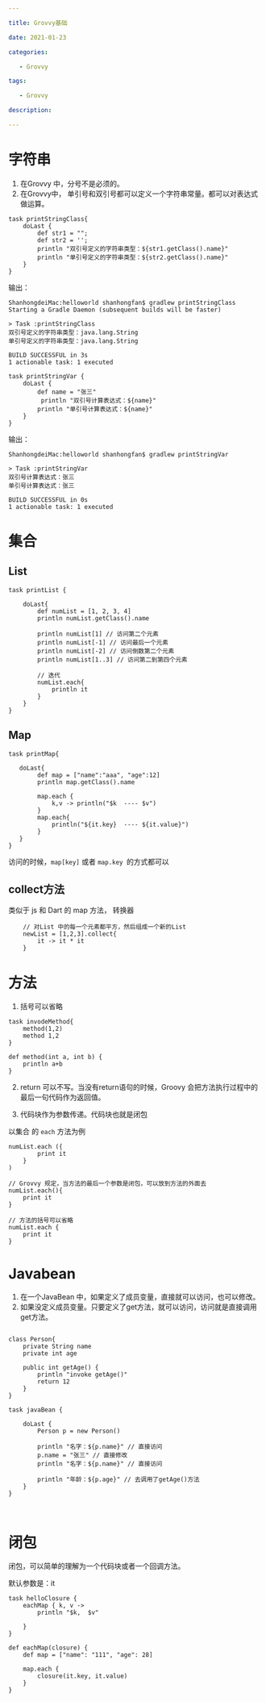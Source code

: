 ```yaml
---

title: Grovvy基础

date: 2021-01-23 

categories: 

   - Grovvy

tags: 

   - Grovvy 

description: ​

---
```



# 字符串

1. 在Grovvy 中，分号不是必须的。
2. 在Grovvy中， 单引号和双引号都可以定义一个字符串常量。都可以对表达式做运算。
```
task printStringClass{
    doLast {
        def str1 = "";
        def str2 = '';
        println "双引号定义的字符串类型：${str1.getClass().name}"
        println "单引号定义的字符串类型：${str2.getClass().name}"
    }
}
```

输出：
```
ShanhongdeiMac:helloworld shanhongfan$ gradlew printStringClass
Starting a Gradle Daemon (subsequent builds will be faster)

> Task :printStringClass
双引号定义的字符串类型：java.lang.String
单引号定义的字符串类型：java.lang.String

BUILD SUCCESSFUL in 3s
1 actionable task: 1 executed
```

```
task printStringVar {
    doLast {
        def name = "张三"
         println "双引号计算表达式：${name}"
        println "单引号计算表达式：${name}"
    }
}
```

输出：
```
ShanhongdeiMac:helloworld shanhongfan$ gradlew printStringVar

> Task :printStringVar
双引号计算表达式：张三
单引号计算表达式：张三

BUILD SUCCESSFUL in 0s
1 actionable task: 1 executed
```



# 集合


## List

```
task printList {

    doLast{
        def numList = [1, 2, 3, 4]
        println numList.getClass().name

        println numList[1] // 访问第二个元素
        println numList[-1] // 访问最后一个元素
        println numList[-2] // 访问倒数第二个元素
        println numList[1..3] // 访问第二到第四个元素

        // 迭代
        numList.each{
            println it
        }
    }
}
```

## Map

```
task printMap{

   doLast{ 
        def map = ["name":"aaa", "age":12]
        println map.getClass().name

        map.each {
            k,v -> println("$k  ---- $v") 
        }
        map.each{
            println("${it.key}  ---- ${it.value}") 
        }
   }
}
```

访问的时候，`map[key]` 或者 `map.key `的方式都可以


## collect方法


类似于 js 和 Dart 的 map 方法， 转换器

```
    // 对List 中的每一个元素都平方，然后组成一个新的List
    newList = [1,2,3].collect{
        it -> it * it
    }
```



# 方法

1. 括号可以省略

```
task invodeMethod{
    method(1,2)
    method 1,2
}

def method(int a, int b) {
    println a+b
}
```

2. return 可以不写。当没有return语句的时候，Groovy 会把方法执行过程中的最后一句代码作为返回值。

3. 代码块作为参数传递。代码块也就是闭包

以集合 的 `each` 方法为例

```
numList.each ({
        print it
    }
)

// Grovvy 规定，当方法的最后一个参数是闭包，可以放到方法的外面去
numList.each(){
    print it
}

// 方法的括号可以省略
numList.each {
    print it
}
```

# Javabean

1. 在一个JavaBean 中，如果定义了成员变量，直接就可以访问，也可以修改。
2. 如果没定义成员变量。只要定义了get方法，就可以访问，访问就是直接调用get方法。

```

class Person{
    private String name
    private int age

    public int getAge() {
        println "invoke getAge()"
        return 12
    }
}

task javaBean {

    doLast {
        Person p = new Person()

        println "名字：${p.name}" // 直接访问
        p.name = "张三" // 直接修改
        println "名字：${p.name}" // 直接访问

        println "年龄：${p.age}" // 去调用了getAge()方法
    }
}



```


# 闭包

闭包，可以简单的理解为一个代码块或者一个回调方法。

默认参数是：it

```
task helloClosure {
    eachMap { k, v ->
        println "$k,  $v"

    }
}

def eachMap(closure) {
    def map = ["name": "111", "age": 28]

    map.each {
        closure(it.key, it.value)
    }
}
```